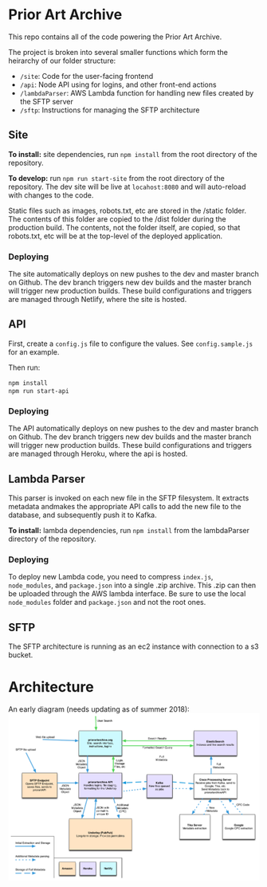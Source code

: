 # Prior Art Archive

This repo contains all of the code powering the Prior Art Archive.

The project is broken into several smaller functions which form the heirarchy of our folder structure:

- `/site`: Code for the user-facing frontend
- `/api`: Node API using for logins, and other front-end actions
- `/lambdaParser`: AWS Lambda function for handling new files created by the SFTP server
- `/sftp`: Instructions for managing the SFTP architecture

## Site
**To install:** site dependencies, run `npm install` from the root directory of the repository.

**To develop:** run `npm run start-site` from the root directory of the repository. The dev site will be live at `locahost:8080` and will auto-reload with changes to the code.

Static files such as images, robots.txt, etc are stored in the /static folder. The contents of this folder are copied to the /dist folder during the production build. The contents, not the folder itself, are copied, so that robots.txt, etc will be at the top-level of the deployed application.

### Deploying
The site automatically deploys on new pushes to the dev and master branch on Github. The dev branch triggers new dev builds and the master branch will trigger new production builds. These build configurations and triggers are managed through Netlify, where the site is hosted.

## API

First, create a `config.js` file to configure the values. See `config.sample.js` for an example.

Then run:

```
npm install
npm run start-api
```

### Deploying
The API automatically deploys on new pushes to the dev and master branch on Github. The dev branch triggers new dev builds and the master branch will trigger new production builds. These build configurations and triggers are managed through Heroku, where the api is hosted.

## Lambda Parser
This parser is invoked on each new file in the SFTP filesystem. It extracts metadata andmakes the appropriate API calls to add the new file to the database, and subsequently push it to Kafka.

**To install:** lambda dependencies, run `npm install` from the lambdaParser directory of the repository.

### Deploying
To deploy new Lambda code, you need to compress `index.js`, `node_modules`, and `package.json` into a single .zip archive. This .zip can then be uploaded through the AWS lambda interface. Be sure to use the local `node_modules` folder and `package.json` and not the root ones.

## SFTP
The SFTP architecture is running as an ec2 instance with connection to a s3 bucket.

# Architecture
An early diagram (needs updating as of summer 2018):
![v1 Priori Art architecture](architectureOverview.png)
